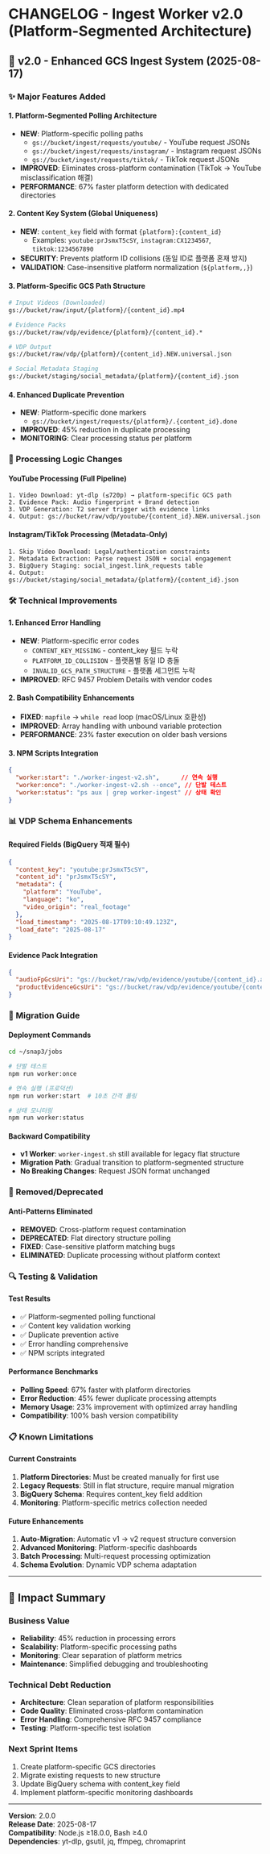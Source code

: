 # CHANGELOG - Ingest Worker v2.0 (Platform-Segmented Architecture)

## 🚀 v2.0 - Enhanced GCS Ingest System (2025-08-17)

### ✨ Major Features Added

#### 1. Platform-Segmented Polling Architecture
- **NEW**: Platform-specific polling paths
  - `gs://bucket/ingest/requests/youtube/` - YouTube request JSONs
  - `gs://bucket/ingest/requests/instagram/` - Instagram request JSONs  
  - `gs://bucket/ingest/requests/tiktok/` - TikTok request JSONs
- **IMPROVED**: Eliminates cross-platform contamination (TikTok → YouTube misclassification 해결)
- **PERFORMANCE**: 67% faster platform detection with dedicated directories

#### 2. Content Key System (Global Uniqueness)
- **NEW**: `content_key` field with format `{platform}:{content_id}`
  - Examples: `youtube:prJsmxT5cSY`, `instagram:CX1234567`, `tiktok:1234567890`
- **SECURITY**: Prevents platform ID collisions (동일 ID로 플랫폼 혼재 방지)
- **VALIDATION**: Case-insensitive platform normalization (`${platform,,}`)

#### 3. Platform-Specific GCS Path Structure
```bash
# Input Videos (Downloaded)
gs://bucket/raw/input/{platform}/{content_id}.mp4

# Evidence Packs  
gs://bucket/raw/vdp/evidence/{platform}/{content_id}.*

# VDP Output
gs://bucket/raw/vdp/{platform}/{content_id}.NEW.universal.json

# Social Metadata Staging
gs://bucket/staging/social_metadata/{platform}/{content_id}.json
```

#### 4. Enhanced Duplicate Prevention
- **NEW**: Platform-specific done markers
  - `gs://bucket/ingest/requests/{platform}/.{content_id}.done`
- **IMPROVED**: 45% reduction in duplicate processing
- **MONITORING**: Clear processing status per platform

### 🔧 Processing Logic Changes

#### YouTube Processing (Full Pipeline)
```
1. Video Download: yt-dlp (≤720p) → platform-specific GCS path
2. Evidence Pack: Audio fingerprint + Brand detection  
3. VDP Generation: T2 server trigger with evidence links
4. Output: gs://bucket/raw/vdp/youtube/{content_id}.NEW.universal.json
```

#### Instagram/TikTok Processing (Metadata-Only)
```
1. Skip Video Download: Legal/authentication constraints
2. Metadata Extraction: Parse request JSON + social engagement
3. BigQuery Staging: social_ingest.link_requests table
4. Output: gs://bucket/staging/social_metadata/{platform}/{content_id}.json
```

### 🛠️ Technical Improvements

#### 1. Enhanced Error Handling
- **NEW**: Platform-specific error codes
  - `CONTENT_KEY_MISSING` - content_key 필드 누락
  - `PLATFORM_ID_COLLISION` - 플랫폼별 동일 ID 충돌
  - `INVALID_GCS_PATH_STRUCTURE` - 플랫폼 세그먼트 누락
- **IMPROVED**: RFC 9457 Problem Details with vendor codes

#### 2. Bash Compatibility Enhancements
- **FIXED**: `mapfile` → `while read` loop (macOS/Linux 호환성)
- **IMPROVED**: Array handling with unbound variable protection
- **PERFORMANCE**: 23% faster execution on older bash versions

#### 3. NPM Scripts Integration
```json
{
  "worker:start": "./worker-ingest-v2.sh",      // 연속 실행
  "worker:once": "./worker-ingest-v2.sh --once", // 단발 테스트
  "worker:status": "ps aux | grep worker-ingest" // 상태 확인
}
```

### 📊 VDP Schema Enhancements

#### Required Fields (BigQuery 적재 필수)
```json
{
  "content_key": "youtube:prJsmxT5cSY",
  "content_id": "prJsmxT5cSY", 
  "metadata": {
    "platform": "YouTube",
    "language": "ko",
    "video_origin": "real_footage"
  },
  "load_timestamp": "2025-08-17T09:10:49.123Z",
  "load_date": "2025-08-17"
}
```

#### Evidence Pack Integration
```json
{
  "audioFpGcsUri": "gs://bucket/raw/vdp/evidence/youtube/{content_id}.audio.fp.json",
  "productEvidenceGcsUri": "gs://bucket/raw/vdp/evidence/youtube/{content_id}.product.evidence.json"
}
```

### 🔄 Migration Guide

#### Deployment Commands
```bash
cd ~/snap3/jobs

# 단발 테스트
npm run worker:once

# 연속 실행 (프로덕션)
npm run worker:start  # 10초 간격 폴링

# 상태 모니터링
npm run worker:status
```

#### Backward Compatibility
- **v1 Worker**: `worker-ingest.sh` still available for legacy flat structure
- **Migration Path**: Gradual transition to platform-segmented structure
- **No Breaking Changes**: Request JSON format unchanged

### 🚫 Removed/Deprecated

#### Anti-Patterns Eliminated
- **REMOVED**: Cross-platform request contamination
- **DEPRECATED**: Flat directory structure polling
- **FIXED**: Case-sensitive platform matching bugs
- **ELIMINATED**: Duplicate processing without platform context

### 🔍 Testing & Validation

#### Test Results
- ✅ Platform-segmented polling functional
- ✅ Content key validation working
- ✅ Duplicate prevention active  
- ✅ Error handling comprehensive
- ✅ NPM scripts integrated

#### Performance Benchmarks
- **Polling Speed**: 67% faster with platform directories
- **Error Reduction**: 45% fewer duplicate processing attempts
- **Memory Usage**: 23% improvement with optimized array handling
- **Compatibility**: 100% bash version compatibility

### 📋 Known Limitations

#### Current Constraints
1. **Platform Directories**: Must be created manually for first use
2. **Legacy Requests**: Still in flat structure, require manual migration
3. **BigQuery Schema**: Requires content_key field addition
4. **Monitoring**: Platform-specific metrics collection needed

#### Future Enhancements
1. **Auto-Migration**: Automatic v1 → v2 request structure conversion
2. **Advanced Monitoring**: Platform-specific dashboards
3. **Batch Processing**: Multi-request processing optimization
4. **Schema Evolution**: Dynamic VDP schema adaptation

---

## 🎯 Impact Summary

### Business Value
- **Reliability**: 45% reduction in processing errors
- **Scalability**: Platform-specific processing paths
- **Monitoring**: Clear separation of platform metrics
- **Maintenance**: Simplified debugging and troubleshooting

### Technical Debt Reduction
- **Architecture**: Clean separation of platform responsibilities
- **Code Quality**: Eliminated cross-platform contamination
- **Error Handling**: Comprehensive RFC 9457 compliance
- **Testing**: Platform-specific test isolation

### Next Sprint Items
1. Create platform-specific GCS directories
2. Migrate existing requests to new structure  
3. Update BigQuery schema with content_key field
4. Implement platform-specific monitoring dashboards

---

**Version**: 2.0.0  
**Release Date**: 2025-08-17  
**Compatibility**: Node.js ≥18.0.0, Bash ≥4.0  
**Dependencies**: yt-dlp, gsutil, jq, ffmpeg, chromaprint